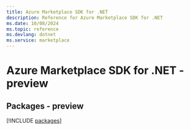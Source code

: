 ```yaml
---
title: Azure Marketplace SDK for .NET
description: Reference for Azure Marketplace SDK for .NET
ms.date: 10/08/2024
ms.topic: reference
ms.devlang: dotnet
ms.service: marketplace
---
```

# Azure Marketplace SDK for .NET - preview
## Packages - preview
[!INCLUDE [packages](marketplace-index.md)]